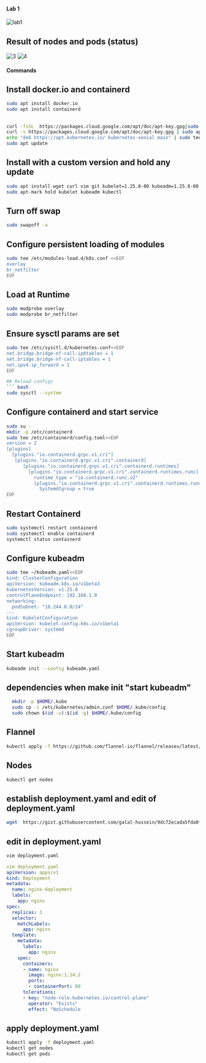 #### Lab 1
![lab1](https://user-images.githubusercontent.com/128603198/233872053-09435617-50df-4007-845c-5f8e5569d1ba.png)

## Result of nodes and pods (status)
![3](https://user-images.githubusercontent.com/128603198/233872077-48c28fbb-31de-4ef5-80b7-77b409a5895f.png)
![4](https://user-images.githubusercontent.com/128603198/233872091-e0eac7d5-eb00-483c-ba4e-90b07db529bc.png)



#### Commands



## Install docker.io and containerd
``` bash
sudo apt install docker.io
sudo apt install containerd
```

## 


``` bash
curl -fsSL  https://packages.cloud.google.com/apt/doc/apt-key.gpg|sudo gpg --dearmor -o /etc/apt/trusted.gpg.d/k8s.gpg
curl -s https://packages.cloud.google.com/apt/doc/apt-key.gpg | sudo apt-key add -
echo "deb https://apt.kubernetes.io/ kubernetes-xenial main" | sudo tee /etc/apt/sources.list.d/kubernetes.list
sudo apt update
```

## Install with a custom version and hold any update
``` bash
sudo apt install wget curl vim git kubelet=1.25.8-00 kubeadm=1.25.8-00 kubectl=1.25.8-00 -y
sudo apt-mark hold kubelet kubeadm kubectl
```


## Turn off swap
``` bash
sudo swapoff -a 
```

## Configure persistent  loading of modules

``` bash
sudo tee /etc/modules-load.d/k8s.conf <<EOF
overlay
br_netfilter
EOF
```

## Load at Runtime

``` bash
sudo modprobe overlay
sudo modprobe br_netfilter
```

## Ensure sysctl params are set
``` bash
sudo tee /etc/sysctl.d/kubernetes.conf<<EOF
net.bridge.bridge-nf-call-ip6tables = 1
net.bridge.bridge-nf-call-iptables = 1
net.ipv4.ip_forward = 1
EOF

## Reload configs
``` bash
sudo sysctl --system
```




## Configure containerd and start service

``` bash
sudo su -
mkdir -p /etc/containerd
sudo tee /etc/containerd/config.toml<<EOF
version = 2
[plugins]
  [plugins."io.containerd.grpc.v1.cri"]
   [plugins."io.containerd.grpc.v1.cri".containerd]
      [plugins."io.containerd.grpc.v1.cri".containerd.runtimes]
        [plugins."io.containerd.grpc.v1.cri".containerd.runtimes.runc]
          runtime_type = "io.containerd.runc.v2"
          [plugins."io.containerd.grpc.v1.cri".containerd.runtimes.runc.options]
            SystemdCgroup = true
EOF
```
## Restart Containerd

``` bash
sudo systemctl restart containerd
sudo systemctl enable containerd
systemctl status containerd
```
## Configure kubeadm

``` bash
sudo tee ~/kubeadm.yaml<<EOF
kind: ClusterConfiguration
apiVersion: kubeadm.k8s.io/v1beta3
kubernetesVersion: v1.25.8
controlPlaneEndpoint: 192.168.1.9
networking:
  podSubnet: "10.244.0.0/24"
---
kind: KubeletConfiguration
apiVersion: kubelet.config.k8s.io/v1beta1
cgroupDriver: systemd
EOF
```

## Start kubeadm

``` bash
kubeadm init --config kubeadm.yaml
```

## dependencies when make init "start kubeadm"

```bash
  mkdir -p $HOME/.kube
  sudo cp -i /etc/kubernetes/admin.conf $HOME/.kube/config
  sudo chown $(id -u):$(id -g) $HOME/.kube/config
```

## Flannel 

``` bash
kubectl apply -f https://github.com/flannel-io/flannel/releases/latest/download/kube-flannel.yml
```
## Nodes

``` bash
kubectl get nodes
```

## establish deployment.yaml and edit of deployment.yaml

``` bash
wget  https://gist.githubusercontent.com/galal-hussein/9dc72ecada5fda0f7e0a8d0aaa595af1/raw/032e373f2b292176aa4df2d6b842983759359998/deployment.yaml
```
## edit in deployment.yaml
``` bash
vim deployment.yaml
```
``` yaml
vim deployment.yaml
apiVersion: apps/v1
kind: Deployment
metadata:
  name: nginx-deployment
  labels:
    app: nginx
spec:
  replicas: 3
  selector:
    matchLabels:
      app: nginx
  template:
    metadata:
      labels:
        app: nginx
    spec:
      containers:
      - name: nginx
        image: nginx:1.14.2
        ports:
        - containerPort: 80
      tolerations:
      - key: "node-role.kubernetes.io/control-plane"
        operator: "Exists"
        effect: "NoSchedule
```

## apply deployment.yaml

``` bash
kubectl apply -f deployment.yaml
kubectl get nodes
kubectl get pods
```





